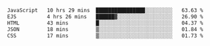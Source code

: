 <!--START_SECTION:waka-->

```txt
JavaScript   10 hrs 29 mins  ████████████████░░░░░░░░░   63.63 %
EJS          4 hrs 26 mins   ██████▓░░░░░░░░░░░░░░░░░░   26.90 %
HTML         43 mins         █░░░░░░░░░░░░░░░░░░░░░░░░   04.37 %
JSON         18 mins         ▒░░░░░░░░░░░░░░░░░░░░░░░░   01.84 %
CSS          17 mins         ▒░░░░░░░░░░░░░░░░░░░░░░░░   01.73 %
```

<!--END_SECTION:waka-->
